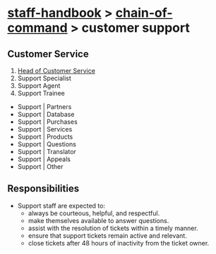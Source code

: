# [staff-handbook](../../README.md) > [chain-of-command](./chain-of-command.md) > customer support

## Customer Service
1. [Head of Customer Service](./team-leaders.md)
2. Support Specialist
3. Support Agent
4. Support Trainee
- Support | Partners
- Support | Database
- Support | Purchases
- Support | Services
- Support | Products
- Support | Questions
- Support | Translator
- Support | Appeals
- Support | Other

## Responsibilities
- Support staff are expected to:
    - always be courteous, helpful, and respectful.
    - make themselves available to answer questions.
    - assist with the resolution of tickets within a timely manner.
    - ensure that support tickets remain active and relevant.
    - close tickets after 48 hours of inactivity from the ticket owner.

